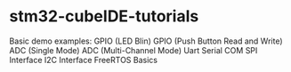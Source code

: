 # stm32-cubeIDE-tutorials
Basic demo examples:
GPIO (LED Blin)
GPIO (Push Button Read and Write)
ADC  (Single Mode)
ADC  (Multi-Channel Mode)
Uart Serial COM
SPI Interface
I2C Interface
FreeRTOS Basics
